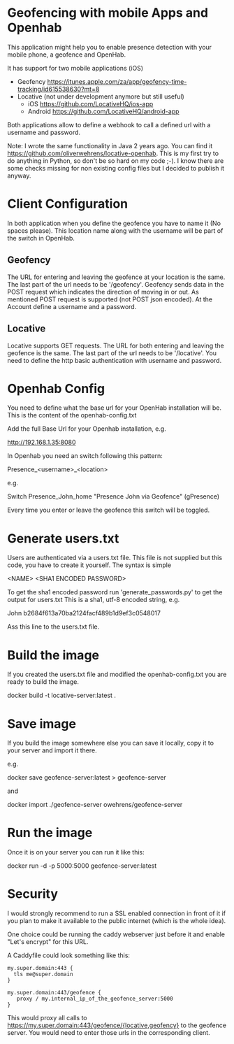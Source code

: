 # Geofencing with mobile Apps and Openhab

This application might help you to enable presence detection with your mobile phone, 
a geofence and OpenHab.

It has support for two mobile applications (iOS)
- Geofency https://itunes.apple.com/za/app/geofency-time-tracking/id615538630?mt=8 
- Locative (not under development anymore but still useful)
  - iOS https://github.com/LocativeHQ/ios-app
  - Android  https://github.com/LocativeHQ/android-app

Both applications allow to define a webhook to call a defined url with a username and password.

Note:
 I wrote the same functionality in Java 2 years ago. You can find it https://github.com/oliverwehrens/locative-openhab.
 This is my first try to do anything in Python, so don't be so hard on my code ;-). I know there are some checks
 missing for non existing config files but I decided to publish it anyway.

# Client Configuration

In both application when you define the geofence you have to name it (No spaces please). This location name along with the
username will be part of the switch in OpenHab.

## Geofency

The URL for entering and leaving the geofence at your location is the same. The last part of the url needs to be '/geofency'.
Geofency sends data in the POST request which indicates the direction of moving in or out. As mentioned POST request
is supported (not POST json encoded). At the Account define a username and a password.


## Locative

Locative supports GET requests. The URL for both entering and leaving the geofence is the same. The last part of the url needs to be '/locative'.
You need to define the http basic authentication with username and password.


# Openhab Config

You need to define what the base url for your OpenHab installation will be. This
is the content of the openhab-config.txt

Add the full Base Url for your Openhab installation, e.g.

http://192.168.1.35:8080

In Openhab you need an switch following this pattern:

Presence_\<username>_\<location>

e.g.

Switch Presence_John_home "Presence John via Geofence" (gPresence)

Every time you enter or leave the geofence this switch will be toggled.


# Generate users.txt

Users are authenticated via a users.txt file. This file is not supplied but this code,
you have to create it yourself. The syntax is simple

\<NAME\>  \<SHA1 ENCODED PASSWORD\>

To get the sha1 encoded password run 'generate_passwords.py' to get the output for users.txt
This is a sha1, utf-8 encoded string, e.g.

John b2684f613a70ba2124facf489b1d9ef3c0548017

Ass this line to the users.txt file.


# Build the image

If you created the users.txt file and modified the openhab-config.txt you are ready to build the image.

docker build -t locative-server:latest .

# Save image

If you build the image somewhere else you can save it locally, copy it to your server and import it there.

e.g.

docker save geofence-server:latest > geofence-server

and

docker import ./geofence-server owehrens/geofence-server

# Run the image

Once it is on your server you can run it like this:

docker run -d -p 5000:5000 geofence-server:latest

# Security

I would strongly recommend to run a SSL enabled connection in front of it if you plan to make it available to the
public internet (which is the whole idea).

One choice could be running the caddy webserver just before it and enable "Let's encrypt" for this URL.

A Caddyfile could look something like this:

```
my.super.domain:443 {
  tls me@super.domain
}

my.super.domain:443/geofence {
   proxy / my.internal_ip_of_the_geofence_server:5000
}
```

This would proxy all calls to https://my.super.domain:443/geofence/{locative,geofency} to the geofence server.
You would need to enter those urls in the corresponding client.


